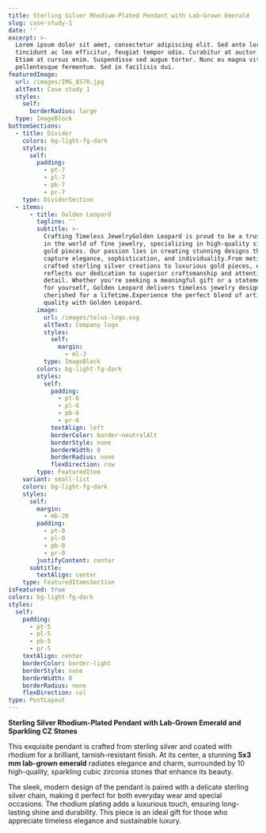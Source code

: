 ```yaml
---
title: Sterling Silver Rhodium-Plated Pendant with Lab-Grown Emerald
slug: case-study-1
date: ''
excerpt: >-
  Lorem ipsum dolor sit amet, consectetur adipiscing elit. Sed ante lorem,
  tincidunt ac leo efficitur, feugiat tempor odio. Curabitur at auctor sapien.
  Etiam at cursus enim. Suspendisse sed augue tortor. Nunc eu magna vitae lorem
  pellentesque fermentum. Sed in facilisis dui.
featuredImage:
  url: /images/IMG_8570.jpg
  altText: Case study 1
  styles:
    self:
      borderRadius: large
  type: ImageBlock
bottomSections:
  - title: Divider
    colors: bg-light-fg-dark
    styles:
      self:
        padding:
          - pt-7
          - pl-7
          - pb-7
          - pr-7
    type: DividerSection
  - items:
      - title: Golden Leopard
        tagline: ''
        subtitle: >-
          Crafting Timeless JewelryGolden Leopard is proud to be a trusted name
          in the world of fine jewelry, specializing in high-quality silver and
          gold pieces. Our passion lies in creating stunning designs that
          capture elegance, sophistication, and individuality.From meticulously
          crafted sterling silver creations to luxurious gold pieces, each item
          reflects our dedication to superior craftsmanship and attention to
          detail. Whether you're seeking a meaningful gift or a statement piece
          for yourself, Golden Leopard delivers timeless jewelry designed to be
          cherished for a lifetime.Experience the perfect blend of artistry and
          quality with Golden Leopard.
        image:
          url: /images/telus-logo.svg
          altText: Company logo
          styles:
            self:
              margin:
                - ml-3
          type: ImageBlock
        colors: bg-light-fg-dark
        styles:
          self:
            padding:
              - pt-6
              - pl-6
              - pb-6
              - pr-6
            textAlign: left
            borderColor: border-neutralAlt
            borderStyle: none
            borderWidth: 0
            borderRadius: none
            flexDirection: row
        type: FeaturedItem
    variant: small-list
    colors: bg-light-fg-dark
    styles:
      self:
        margin:
          - mb-20
        padding:
          - pt-0
          - pl-0
          - pb-0
          - pr-0
        justifyContent: center
      subtitle:
        textAlign: center
    type: FeaturedItemsSection
isFeatured: true
colors: bg-light-fg-dark
styles:
  self:
    padding:
      - pt-5
      - pl-5
      - pb-5
      - pr-5
    textAlign: center
    borderColor: border-light
    borderStyle: none
    borderWidth: 0
    borderRadius: none
    flexDirection: col
type: PostLayout
---
```

**Sterling Silver Rhodium-Plated Pendant with Lab-Grown Emerald and Sparkling CZ Stones**

This exquisite pendant is crafted from sterling silver and coated with rhodium for a brilliant, tarnish-resistant finish. At its center, a stunning **5x3 mm lab-grown emerald** radiates elegance and charm, surrounded by 10 high-quality, sparkling cubic zirconia stones that enhance its beauty.

The sleek, modern design of the pendant is paired with a delicate sterling silver chain, making it perfect for both everyday wear and special occasions. The rhodium plating adds a luxurious touch, ensuring long-lasting shine and durability. This piece is an ideal gift for those who appreciate timeless elegance and sustainable luxury.



